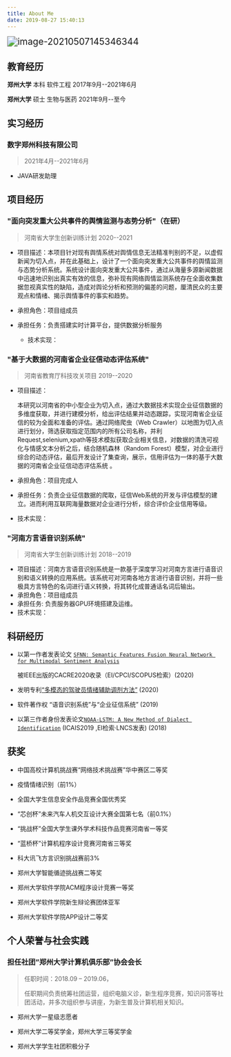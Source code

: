 ```yaml
---
title: About Me
date: 2019-08-27 15:40:13
---
```


<img src="https://web.wvdon.com/img/image-20210507145346344.png" alt="image-20210507145346344" style="zoom:150%;" />

## 教育经历

**郑州大学** 本科  软件工程  2017年9月--2021年6月	

**郑州大学** 硕士 生物与医药 2021年9月--至今                                                        

## 实习经历

### **数字郑州科技有限公司**

> 2021年4月--2021年6月

- JAVA研发助理

## 项目经历

### **"面向突发重大公共事件的舆情监测与态势分析"（在研）**  

> 河南省大学生创新训练计划 2020--2021

- 项目描述：本项目针对现有舆情系统对舆情信息无法精准判别的不足，以虚假新闻为切入点，并在此基础上，设计了一个面向突发重大公共事件的舆情监测与态势分析系统。系统设计面向突发重大公共事件，通过从海量多源新闻数据中迅速地识别出真实有效的信息，弥补现有网络舆情监测系统存在全面收集数据忽视真实性的缺陷，造成对舆论分析和预测的偏差的问题，厘清民众的主要观点和情绪、揭示舆情事件的事实和趋势。
- 承担角色：项目组成员

- 承担任务：负责搭建实时计算平台，提供数据分析服务  

  - 技术实现：

  

### **"基于大数据的河南省企业征信动态评估系统"**    

> 河南省教育厅科技攻关项目  2019--2020

- 项目描述：

  ​        本研究以河南省的中小型企业为切入点，通过大数据技术实现企业征信数据的多维度获取，并进行建模分析，给出评估结果并动态跟踪，实现河南省企业征信的较为全面和准备的评估。通过网络爬虫（Web Crawler）以地图为切入点进行划分，筛选获取指定范围内的所有公司名称，并利Request,selenium,xpath等技术模拟获取企业相关信息，对数据的清洗可视化与情感文本分析之后，结合随机森林（Random Forest）模型，对企业进行综合的动态评估，最后开发设计了集查询，展示，信用评估为一体的基于大数据的河南省企业征信动态评估系统 。

- 承担角色：项目完成人  

- 承担任务：负责企业征信数据的爬取，征信Web系统的开发与评估模型的建立。进而利用互联网海量数据对企业进行分析，综合评价企业信用等级。 

- 技术实现： 

### **"河南方言语音识别系统"**  

> 河南省大学生创新训练计划  2018--2019

- 项目描述：河南方言语音识别系统是一款基于深度学习对河南方言进行语音识别和语义转换的应用系统。该系统可对河南各地方言进行语音识别，并将一些极具方言特色的名词进行语义转换，将其转化成普通话名词后输出。  
- 承担角色：项目组成员
- 承担任务:   负责服务器GPU环境搭建及运维。  
- 技术实现：

## 科研经历

- 以第一作者发表论文 [`SFNN: Semantic Features Fusion Neural Network for Multimodal Sentiment Analysis`](https://ieeexplore.ieee.org/document/9230015) 

  被IEEE出版的CACRE2020收录（EI/CPCI/SCOPUS检索）(2020)

- 发明专利[“多模态的驾驶员情绪辅助调剂方法”](https://kns.cnki.net/kcms/detail/detail.aspx?dbcode=SCPD&dbname=SCPD2020&filename=CN111329498A&v=JUIqc42km74WJT4X1yiwu5zHbQeJC0EIoNtEmxvirajwr2vvL5EouzojfJj2c2G6)  (2020)

- 软件著作权 “语音识别系统”与“企业征信系统”  (2019)

- 以第三作者身份发表论文[`NOAA-LSTM: A New Method of Dialect Identification`](https://link.springer.com/chapter/10.1007/978-3-030-24274-9_2) (ICAIS2019 ,EI检索·LNCS发表)  (2018)

## 获奖

- 中国高校计算机挑战赛“网络技术挑战赛”华中赛区二等奖
- 疫情情绪识别（前1%）                                          

-  全国大学生信息安全作品竞赛全国优秀奖                                    

- “芯创杯”未来汽车人机交互设计大赛全国第七名（前0.1%）                        

- “挑战杯”全国大学生课外学术科技作品竞赛河南省一等奖                        

- “蓝桥杯”计算机程序设计竞赛河南省三等奖                               

- 科大讯飞方言识别挑战赛前3%                                     

-  郑州大学智能循迹挑战赛二等奖                                    

- 郑州大学软件学院ACM程序设计竞赛一等奖                                                 

- 郑州大学软件学院新生辩论赛团体亚军
- 郑州大学软件学院APP设计二等奖                                                  

## 个人荣誉与社会实践

### 担任社团”**郑州大学计算机俱乐部**”协会会长 

> 任职时间：2018.09 – 2019.06，
>
> 任职期间负责统筹社团运营，组织电脑义诊，新生程序竞赛，知识问答等社团活动，并多次组织参与讲座，为新生普及计算机相关知识。

- 郑州大学一星级志愿者

- 郑州大学二等奖学金，郑州大学三等奖学金

- 郑州大学学生社团积极分子